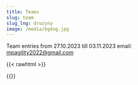 ```yaml
---
title: Teams
slug: team
slug_lng: druzyny
image: /media/bgdog.jpg
---
```

Team entries from 27.10.2023 till 03.11.2023   email: mpagility2022@gmail.com

{{< rawhtml >}}<div class="google-spreadsheet" data-src="https://docs.google.com/spreadsheets/d/e/2PACX-1vTdNHPhw9naOMq81GFK9voZo7SkOoljJVjn769id3xAl6nfsS0l-G44rBWg2xLEEQG_INvk-5ZaUhY0/pubhtml?gid=719403636&single=true"></div>{{</rawhtml >}}